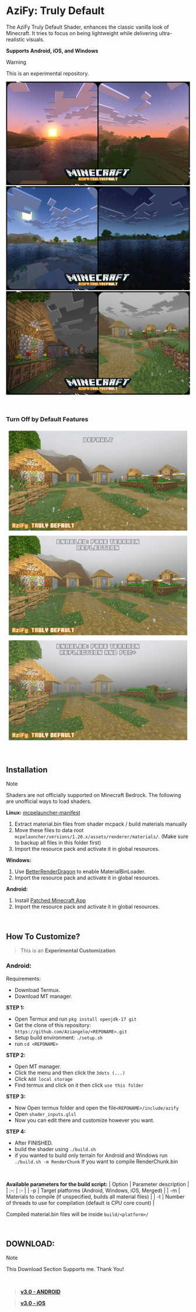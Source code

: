 # AziFy: Truly Default
The AziFy Truly Default Shader, enhances the classic vanilla look of Minecraft. It tries to focus on being lightweight while delivering ultra-realistic visuals.

**Supports Android, iOS, and Windows**
> [!Warning]
> This is an experimental repository.


![Screenshot](azifyss/ss1.jpg "v3.0")
![Screenshot](azifyss/ss2.jpg "v3.0")
![Screenshot](azifyss/ss3.jpg "v3.0")

&nbsp;
&nbsp;
### Turn Off by Default Features
![Preview](azifyss/prev1.png "v3.0")
![Preview](azifyss/prev2.png "v3.0")
![Preview](azifyss/prev3.png "v3.0")


&nbsp;
## Installation

> [!NOTE]
> Shaders are not officially supported on Minecraft Bedrock. The following are unofficial ways to load shaders.

**Linux:** [mcpelauncher-manifest](https://github.com/minecraft-linux/mcpelauncher-ui-manifest)
1. Extract material.bin files from shader mcpack / build materials manually
2. Move these files to data root `mcpelauncher/versions/1.20.x/assets/renderer/materials/`. (Make sure to backup all files in this folder first)
3. Import the resource pack and activate it in global resources.

**Windows:**
1. Use [BetterRenderDragon](https://github.com/ddf8196/BetterRenderDragon) to enable MaterialBinLoader.
2. Import the resource pack and activate it in global resources.

**Android:**
1. Install [Patched Minecraft App](https://devendrn.github.io/renderdragon-shaders/shaders/installation/android#using-patch-app)
2. Import the resource pack and activate it in global resources.

&nbsp;
## How To Customize?
> This is an **Experimental Customization**

### Android:

Requirements:
- Download Termux.
- Download MT manager.

**STEP 1:**
- Open Termux and run `pkg install openjdk-17 git`
- Get the clone of this repository: `https://github.com/Aziangelo/<REPONAME>.git`
- Setup build environment: `./setup.sh`
- run `cd <REPONAME>`

**STEP 2:**
- Open MT manager.
- Click the menu and then click the `3dots (...)`
- Click `Add local storage`
- Find termux and click on it then click `use this folder`

**STEP 3:**
- Now Open termux folder and open the file`<REPONAME>/include/azify`
- Open `shader_inputs.glsl`
- Now you can edit there and customize however you want.

**STEP 4:**
- After FINISHED.
- build the shader using `./build.sh`
- if you wanted to build only terrain for Android and Windows run
```./build.sh -m RenderChunk```
If you want to compile RenderChunk.bin

&nbsp;

**Available parameters for the build script:**
| Option | Parameter description |
| :-: | :- |
| -p | Target platforms (Android, Windows, iOS, Merged) |
| -m | Materials to compile (if unspecified, builds all material files) |
| -t | Number of threads to use for compilation (default is CPU core count) |

Compiled material.bin files will be inside `build/<platform>/`

&nbsp;
&nbsp;
## DOWNLOAD:
> [!NOTE]
> This Download Section Supports me. Thank You!

&nbsp;
> **[v3.0 - ANDROID](https://direct-link.net/1015125/azify-trulydefault-v30)**

> **[v3.0 - iOS](https://direct-link.net/1015125/azify-truly-default-v30)**

